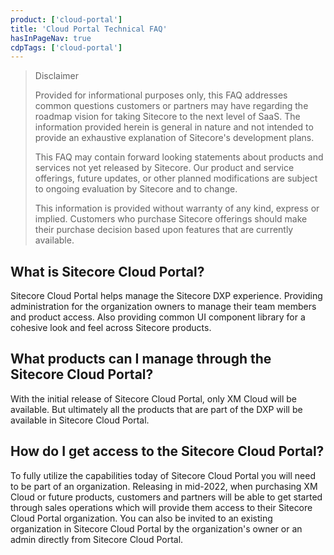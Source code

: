 ```yaml
---
product: ['cloud-portal']
title: 'Cloud Portal Technical FAQ'
hasInPageNav: true
cdpTags: ['cloud-portal']
---
```


> Disclaimer
>
> Provided for informational purposes only, this FAQ addresses common questions customers or partners may have regarding the roadmap vision for taking Sitecore to the next level of SaaS. The information provided herein is general in nature and not intended to provide an exhaustive explanation of Sitecore&#39;s development plans.
>
> This FAQ may contain forward looking statements about products and services not yet released by Sitecore. Our product and service offerings, future updates, or other planned modifications are subject to ongoing evaluation by Sitecore and to change.
>
> This information is provided without warranty of any kind, express or implied. Customers who purchase Sitecore offerings should make their purchase decision based upon features that are currently available.

## What is Sitecore Cloud Portal?

Sitecore Cloud Portal helps manage the Sitecore DXP experience. Providing administration for the organization owners to manage their team members and product access. Also providing common UI component library for a cohesive look and feel across Sitecore products.

## What products can I manage through the Sitecore Cloud Portal?

With the initial release of Sitecore Cloud Portal, only XM Cloud will be available. But ultimately all the products that are part of the DXP will be available in Sitecore Cloud Portal.

## How do I get access to the Sitecore Cloud Portal?

To fully utilize the capabilities today of Sitecore Cloud Portal you will need to be part of an organization. Releasing in mid-2022, when purchasing XM Cloud or future products, customers and partners will be able to get started through sales operations which will provide them access to their Sitecore Cloud Portal organization. You can also be invited to an existing organization in Sitecore Cloud Portal by the organization's owner or an admin directly from Sitecore Cloud Portal.

